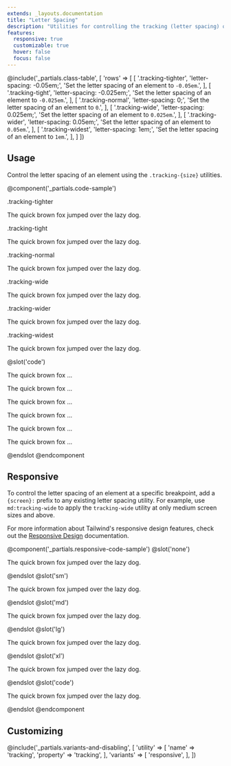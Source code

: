 ```yaml
---
extends: _layouts.documentation
title: "Letter Spacing"
description: "Utilities for controlling the tracking (letter spacing) of an element."
features:
  responsive: true
  customizable: true
  hover: false
  focus: false
---
```


@include('_partials.class-table', [
  'rows' => [
    [
      '.tracking-tighter',
      'letter-spacing: -0.05em;',
      'Set the letter spacing of an element to <code>-0.05em</code>.',
    ],
    [
      '.tracking-tight',
      'letter-spacing: -0.025em;',
      'Set the letter spacing of an element to <code>-0.025em</code>.',
    ],
    [
      '.tracking-normal',
      'letter-spacing: 0;',
      'Set the letter spacing of an element to <code>0</code>.',
    ],
    [
      '.tracking-wide',
      'letter-spacing: 0.025em;',
      'Set the letter spacing of an element to <code>0.025em</code>.',
    ],
    [
      '.tracking-wider',
      'letter-spacing: 0.05em;',
      'Set the letter spacing of an element to <code>0.05em</code>.',
    ],
    [
      '.tracking-widest',
      'letter-spacing: 1em;',
      'Set the letter spacing of an element to <code>1em</code>.',
    ],
  ]
])

## Usage

Control the letter spacing of an element using the `.tracking-{size}` utilities.

@component('_partials.code-sample')
<div class="mb-6">
  <p class="text-sm text-gray-600">.tracking-tighter</p>
  <p class="tracking-tighter text-lg text-gray-800">The quick brown fox jumped over the lazy dog.</p>
</div>
<div class="mb-6">
  <p class="text-sm text-gray-600">.tracking-tight</p>
  <p class="tracking-tight text-lg text-gray-800">The quick brown fox jumped over the lazy dog.</p>
</div>
<div class="mb-6">
  <p class="text-sm text-gray-600">.tracking-normal</p>
  <p class="tracking-normal text-lg text-gray-800">The quick brown fox jumped over the lazy dog.</p>
</div>
<div class="mb-6">
  <p class="text-sm text-gray-600">.tracking-wide</p>
  <p class="tracking-wide text-lg text-gray-800">The quick brown fox jumped over the lazy dog.</p>
</div>
<div class="mb-6">
  <p class="text-sm text-gray-600">.tracking-wider</p>
  <p class="tracking-wider text-lg text-gray-800">The quick brown fox jumped over the lazy dog.</p>
</div>
<div>
  <p class="text-sm text-gray-600">.tracking-widest</p>
  <p class="tracking-widest text-lg text-gray-800">The quick brown fox jumped over the lazy dog.</p>
</div>
@slot('code')
<p class="tracking-tighter ...">The quick brown fox ...</p>
<p class="tracking-tight ...">The quick brown fox ...</p>
<p class="tracking-normal ...">The quick brown fox ...</p>
<p class="tracking-wide ...">The quick brown fox ...</p>
<p class="tracking-wider ...">The quick brown fox ...</p>
<p class="tracking-widest ...">The quick brown fox ...</p>
@endslot
@endcomponent

## Responsive

To control the letter spacing of an element at a specific breakpoint, add a `{screen}:` prefix to any existing letter spacing utility. For example, use `md:tracking-wide` to apply the `tracking-wide` utility at only medium screen sizes and above.

For more information about Tailwind's responsive design features, check out the [Responsive Design](/docs/responsive-design) documentation.

@component('_partials.responsive-code-sample')
@slot('none')
<p class="tracking-tight text-lg text-gray-800">The quick brown fox jumped over the lazy dog.</p>
@endslot
@slot('sm')
<p class="tracking-normal text-lg text-gray-800">The quick brown fox jumped over the lazy dog.</p>
@endslot
@slot('md')
<p class="tracking-wide text-lg text-gray-800">The quick brown fox jumped over the lazy dog.</p>
@endslot
@slot('lg')
<p class="tracking-normal text-lg text-gray-800">The quick brown fox jumped over the lazy dog.</p>
@endslot
@slot('xl')
<p class="tracking-tight text-lg text-gray-800">The quick brown fox jumped over the lazy dog.</p>
@endslot
@slot('code')
<p class="none:tracking-tight sm:tracking-normal md:tracking-wide lg:tracking-normal xl:tracking-tight ...">The quick brown fox jumped over the lazy dog.</p>
@endslot
@endcomponent

## Customizing

@include('_partials.variants-and-disabling', [
    'utility' => [
        'name' => 'tracking',
        'property' => 'tracking',
    ],
    'variants' => [
        'responsive',
    ],
])
